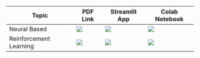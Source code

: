 | Topic            | PDF Link                                                                                                                                     | Streamlit App                                                                                      | Colab Notebook                                                                                                                                           |
|------------------|----------------------------------------------------------------------------------------------------------------------------------------------|------------------------------------------------------------------------------------------------------|-----------------------------------------------------------------------------------------------------------------------------------------------------------|
| Neural Based      | <a href="" target="_parent"><img src="https://img.shields.io/badge/Open in PDF-%23FF0000.svg?style=flat-square&logo=adobe&logoColor=white"/></a> | <a href="https://ds-cheat-sheets-sklearn.streamlit.app/" target="_parent"><img src="https://static.streamlit.io/badges/streamlit_badge_black_white.svg"/></a> | <a href="https://colab.research.google.com/drive/1wcpxz-MEotG5dqlkTi1qTotmwnoCcwqi?usp=sharing" target="_parent"><img src="https://colab.research.google.com/drive/1SYtbCZaEj4gORCkjAp2gGDytUlzc05Cs?usp=sharing"/></a> |
| Reinforcement Learning    | <a href="" target="_parent"><img src="https://img.shields.io/badge/Open in PDF-%23FF0000.svg?style=flat-square&logo=adobe&logoColor=white"/></a> | <a href="" target="_parent"><img src="https://static.streamlit.io/badges/streamlit_badge_black_white.svg"/></a> | <a href="https://colab.research.google.com/drive/1tlRimd1NvvVqLAtQcmzQStCfS4o3YOcK?usp=sharing" target="_parent"><img src="https://colab.research.google.com/drive/1SvNjToKKfeMZHU8kRDSCTT-zTMdUgiXY?usp=sharing"/></a> |

